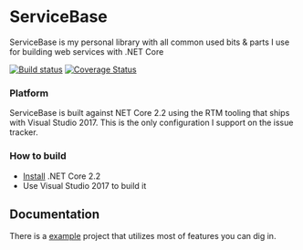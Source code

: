 # ServiceBase

ServiceBase is my personal library with all common used bits & parts I use for building web services with .NET Core 

[![Build status](https://ci.appveyor.com/api/projects/status/wacmh1819dmc70b6/branch/master?svg=true)](https://ci.appveyor.com/project/aruss81994/servicebase/branch/master)
[![Coverage Status](https://coveralls.io/repos/github/aruss/ServiceBase/badge.svg?branch=master)](https://coveralls.io/github/aruss/ServiceBase?branch=master)

### Platform

ServiceBase is built against NET Core 2.2 using the RTM tooling that ships with Visual Studio 2017. This is the only configuration I support on the issue tracker.

### How to build

* [Install](https://www.microsoft.com/net/download/core#/current) .NET Core 2.2 
* Use Visual Studio 2017 to build it

## Documentation 

There is a [example](./examples/Plugins) project that utilizes most of features you can dig in. 
